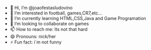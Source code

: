 - 👋 Hi, I’m @joaofestasludovino
- 👀 I’m interested in football, games,CR7,etc...
- 🌱 I’m currently learning HTML,CSS,Java and Game Programation
- 💞️ I’m looking to collaborate on games
- 📫 How to reach me: Its not that hard
- 😄 Pronouns: nick/her
- ⚡ Fun fact: i´m not funny

<!---
joaofestasludovino/joaofestasludovino is a ✨ special ✨ repository because its `README.md` (this file) appears on your GitHub profile.
You can click the Preview link to take a look at your changes.
--->
